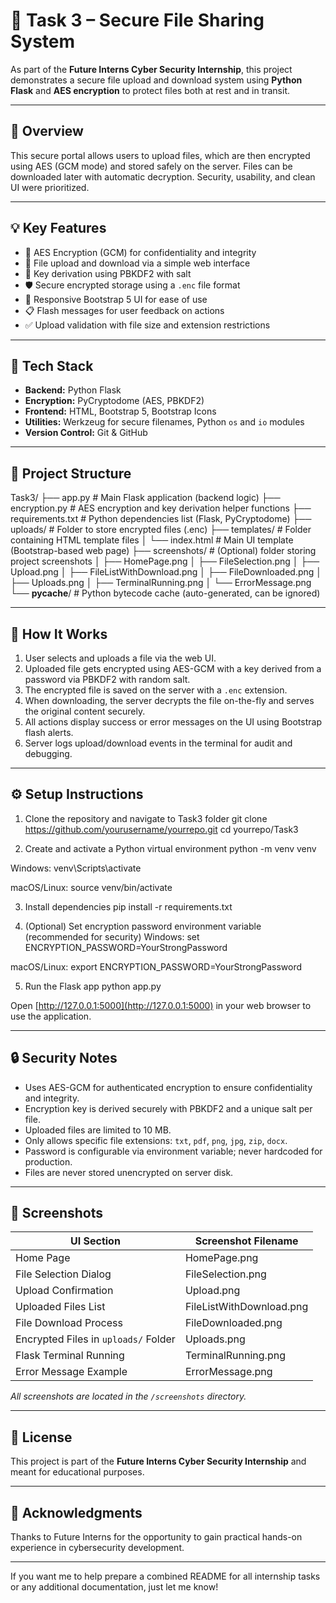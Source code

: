 # 🔐 Task 3 – Secure File Sharing System

As part of the **Future Interns Cyber Security Internship**, this project demonstrates a secure file upload and download system using **Python Flask** and **AES encryption** to protect files both at rest and in transit.

---

## 🚀 Overview

This secure portal allows users to upload files, which are then encrypted using AES (GCM mode) and stored safely on the server. Files can be downloaded later with automatic decryption. Security, usability, and clean UI were prioritized.

---

## 💡 Key Features

- 🔐 AES Encryption (GCM) for confidentiality and integrity  
- 📁 File upload and download via a simple web interface  
- 🧠 Key derivation using PBKDF2 with salt  
- 🛡️ Secure encrypted storage using a `.enc` file format  
- 🎨 Responsive Bootstrap 5 UI for ease of use  
- 📋 Flash messages for user feedback on actions  
- ✅ Upload validation with file size and extension restrictions  

---

## 🧱 Tech Stack

- **Backend:** Python Flask  
- **Encryption:** PyCryptodome (AES, PBKDF2)  
- **Frontend:** HTML, Bootstrap 5, Bootstrap Icons  
- **Utilities:** Werkzeug for secure filenames, Python `os` and `io` modules  
- **Version Control:** Git & GitHub  

---

## 📁 Project Structure

Task3/
├── app.py                  # Main Flask application (backend logic)
├── encryption.py           # AES encryption and key derivation helper functions
├── requirements.txt        # Python dependencies list (Flask, PyCryptodome)
├── uploads/                # Folder to store encrypted files (.enc)
├── templates/              # Folder containing HTML template files
│   └── index.html          # Main UI template (Bootstrap-based web page)
├── screenshots/            # (Optional) folder storing project screenshots
│   ├── HomePage.png
│   ├── FileSelection.png
│   ├── Upload.png
│   ├── FileListWithDownload.png
│   ├── FileDownloaded.png
│   ├── Uploads.png
│   ├── TerminalRunning.png
│   └── ErrorMessage.png
└── __pycache__/            # Python bytecode cache (auto-generated, can be ignored)

---

## 🧪 How It Works

1. User selects and uploads a file via the web UI.  
2. Uploaded file gets encrypted using AES-GCM with a key derived from a password via PBKDF2 with random salt.  
3. The encrypted file is saved on the server with a `.enc` extension.  
4. When downloading, the server decrypts the file on-the-fly and serves the original content securely.  
5. All actions display success or error messages on the UI using Bootstrap flash alerts.  
6. Server logs upload/download events in the terminal for audit and debugging.

---

## ⚙️ Setup Instructions

1. Clone the repository and navigate to Task3 folder
git clone https://github.com/yourusername/yourrepo.git
cd yourrepo/Task3

2. Create and activate a Python virtual environment
python -m venv venv

Windows:
venv\Scripts\activate

macOS/Linux:
source venv/bin/activate

3. Install dependencies
pip install -r requirements.txt

4. (Optional) Set encryption password environment variable (recommended for security)
Windows:
set ENCRYPTION_PASSWORD=YourStrongPassword

macOS/Linux:
export ENCRYPTION_PASSWORD=YourStrongPassword

5. Run the Flask app
python app.py


Open [http://127.0.0.1:5000](http://127.0.0.1:5000) in your web browser to use the application.

---

## 🔒 Security Notes

- Uses AES-GCM for authenticated encryption to ensure confidentiality and integrity.  
- Encryption key is derived securely with PBKDF2 and a unique salt per file.  
- Uploaded files are limited to 10 MB.  
- Only allows specific file extensions: `txt`, `pdf`, `png`, `jpg`, `zip`, `docx`.  
- Password is configurable via environment variable; never hardcoded for production.  
- Files are never stored unencrypted on server disk.  

---

## 📸 Screenshots

| UI Section                  | Screenshot Filename           |
|----------------------------|------------------------------|
| Home Page                  | HomePage.png                 |
| File Selection Dialog      | FileSelection.png            |
| Upload Confirmation        | Upload.png                   |
| Uploaded Files List        | FileListWithDownload.png     |
| File Download Process      | FileDownloaded.png           |
| Encrypted Files in `uploads/` Folder | Uploads.png          |
| Flask Terminal Running     | TerminalRunning.png          |
| Error Message Example      | ErrorMessage.png             |

_All screenshots are located in the `/screenshots` directory._

---

## 📜 License

This project is part of the **Future Interns Cyber Security Internship** and meant for educational purposes.

---

## 🙌 Acknowledgments

Thanks to Future Interns for the opportunity to gain practical hands-on experience in cybersecurity development.

---

If you want me to help prepare a combined README for all internship tasks or any additional documentation, just let me know!
